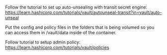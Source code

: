 Follow the tutorial to set up auto-unsealing with transit secret engine:
https://learn.hashicorp.com/tutorials/vault/autounseal-transit?in=vault/auto-unseal

Put the config and policy files in the folders that is being volumed so you can access them in /vault/data inside of the container.

Follow tutorial to setup admin policy:
https://learn.hashicorp.com/tutorials/vault/policies
